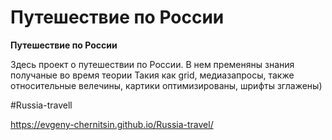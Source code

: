 # Путешествие по России

**Путешествие по России**

Здесь проект о путешествии по России.
В нем пременяны знания получаные во время теории
Такия как grid, медиазапросы, также относительные велечины, картики оптимизированы, шрифты зглажены)

#Russia-travell

https://evgeny-chernitsin.github.io/Russia-travel/

